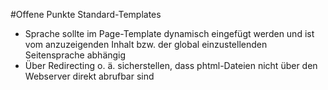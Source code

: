 #Offene Punkte Standard-Templates

- Sprache sollte im Page-Template dynamisch eingefügt werden und ist vom anzuzeigenden Inhalt bzw. der global einzustellenden Seitensprache abhängig
- Über Redirecting o. ä. sicherstellen, dass phtml-Dateien nicht über den Webserver direkt abrufbar sind